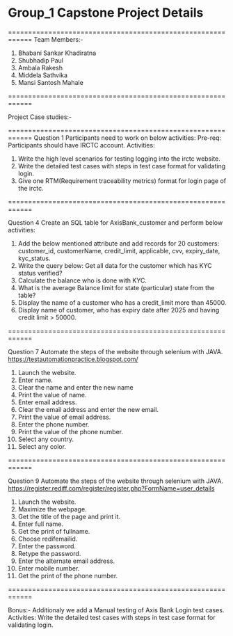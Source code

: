 # Group_1 Capstone Project Details
============================================================
Team Members:-

1. Bhabani Sankar Khadiratna
2. Shubhadip Paul
3. Ambala Rakesh
4. Middela Sathvika
5. Mansi Santosh Mahale

============================================================

Project Case studies:-

============================================================
Question 1
Participants need to work on below activities:
Pre-req: Participants should have IRCTC account.
Activities:
1. Write the high level scenarios for testing logging into the irctc website.
2. Write the detailed test cases with steps in test case format for validating login.
3. Give one RTM(Requirement traceability metrics) format for login page of the irctc.

============================================================

Question 4
Create an SQL table for AxisBank_customer and perform below activities:
1. Add the below mentioned attribute and add records for 20 customers: customer_id,
customerName, credit_limit, applicable, cvv, expiry_date, kyc_status.
2. Write the query below: Get all data for the customer which has KYC status
verified?
3. Calculate the balance who is done with KYC.
4. What is the average Balance limit for state (particular) state from the table?
5. Display the name of a customer who has a credit_limit more than 45000.
6. Display name of customer, who has expiry date after 2025 and having credit limit > 50000.

============================================================

Question 7
Automate the steps of the website through selenium with JAVA.
https://testautomationpractice.blogspot.com/
1. Launch the website.
2. Enter name.
3. Clear the name and enter the new name
4. Print the value of name.
5. Enter email address.
6. Clear the email address and enter the new email.
7. Print the value of email address.
8. Enter the phone number.
9. Print the value of the phone number.
10. Select any country.
11. Select any color.

============================================================

Question 9
Automate the steps of the website through selenium with JAVA.
https://register.rediff.com/register/register.php?FormName=user_details
1. Launch the website.
2. Maximize the webpage.
3. Get the title of the page and print it.
4. Enter full name.
5. Get the print of fullname.
6. Choose redifemailid.
7. Enter the password.
8. Retype the password.
9. Enter the alternate email address.
10. Enter mobile number.
11. Get the print of the phone number.

============================================================

Bonus:- Additionaly we add a Manual testing of Axis Bank Login test cases.
Activities:
Write the detailed test cases with steps in test case format for validating login.


